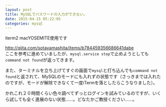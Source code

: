 ```yaml
---
layout: post
title: MySQLでパスワードの入力ができない。
date: 2015-04-15 05:22:05
categories: mysql
---
```

<p>iterm2 macYOSEMITE使用です</p>

<p><a href="http://qiita.com/sotayamashita/items/b784459356686641dabe" rel="nofollow">http://qiita.com/sotayamashita/items/b784459356686641dabe</a><br>
ここを参考に進めていましたが、<code>mysql.service stop</code>で止めようとしても<code>command not found</code>が返ってきます。</p>

<p>また、ターミナルを立ち上げてすぐの画面で<code>mysql</code>と打ち込んでも<code>command not found</code>と返されて、MySQLのモードにも入れずの状態です（さっきまでは入れたのですが、モードが解除できなくて一度iTermを落としたらこうなりました）。</p>

<p>かれこれ２０時間くらい色々調べてずっとログインを試みているのですが、いくら試しても全く進展のない状態……。どなたかご教授ください……。</p>
